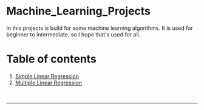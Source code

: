 # Machine_Learning_Projects
<span>In this projects is build for some machine learning algorithms. It is used for beginner to intermediate. so I hope that's used for all.</span> 
<br><h1>Table of contents</h1>

<div class="alert alert-block alert-info" style="margin-top: 20px">
    <ol>
        <li><a href='https://github.com/JafirDon/Machine_Learning_Projects/tree/master/1_Simple_linear_regression'>Simple Linear Regression</a></li>
        <li><a href='https://github.com/JafirDon/Machine_Learning_Projects/tree/master/2_Multiple_linear_regression'>Multiple Linear Regression</a></li>
    </ol>
</div>
<br>
<hr>
